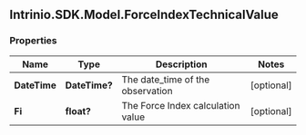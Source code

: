 ## Intrinio.SDK.Model.ForceIndexTechnicalValue
### Properties

Name | Type | Description | Notes
------------ | ------------- | ------------- | -------------
**DateTime** | **DateTime?** | The date_time of the observation | [optional] 
**Fi** | **float?** | The Force Index calculation value | [optional] 

